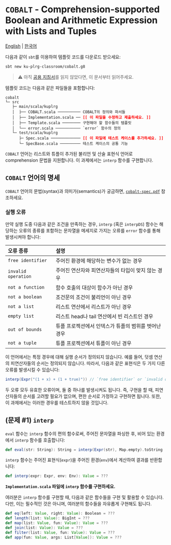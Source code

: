 # `COBALT` - Comprehension-supported Boolean and Arithmetic Expression with Lists and Tuples

[English](./README.md) | [한국어](./README.ko.md)

다음과 같이 `sbt`를 이용하여 템플릿 코드를 다운로드 받으세요:
```bash
sbt new ku-plrg-classroom/cobalt.g8
```

> :warning: 아직 [공용 지침서](https://github.com/ku-plrg-classroom/docs/blob/main/README.ko.md)를 읽지 않았다면, 이 문서부터 읽어주세요.

템플릿 코드는 다음과 같은 파일들을 포함합니다:
<pre><code>cobalt
└─ src
   ├─ main/scala/kuplrg
   │  ├── COBALT.scala ────────── COBALT의 정의와 파서들
   │  ├── Implementation.scala ── <b style='color:red;'>[[ 이 파일을 수정하고 제출하세요. ]]</b>
   │  ├── Template.scala ──────── 구현해야 할 함수들의 템플릿
   │  └── error.scala ─────────── `error` 함수의 정의
   └─ test/scala/kuplrg
      ├─ Spec.scala ───────────── <b style='color:red;'>[[ 이 파일에 테스트 케이스를 추가하세요. ]]</b>
      └─ SpecBase.scala ───────── 테스트 케이스의 공통 기능</code></pre>

`COBALT` 언어는 리스트와 튜플이 추가된 불리언 및 산술 표현식 언어로 comprehension
문법을 지원합니다. 이 과제에서는 `interp` 함수를 구현합니다.

## `COBALT` 언어의 명세

`COBALT` 언어의 문법(syntax)과 의미가(semantics)가 궁금하면,
[`cobalt-spec.pdf`](./cobalt-spec.pdf) 참조하세요.


### 실행 오류

만약 실행 도중 다음과 같은 조건을 만족하는 경우, `interp` (혹은 `interpDS`)
함수는 해당하는 오류의 종류를 포함하는 문자열을 메세지로 가지는 오류를 `error`
함수를 통해 발생시켜야 합니다:

| 오류 종류 | 설명 |
|:---------|:-----|
| `free identifier` | 주어진 환경에 해당하는 변수가 없는 경우 |
| `invalid operation` | 주어진 연산자와 피연산자들의 타입이 맞지 않는 경우 |
| `not a function` | 함수 호출의 대상이 함수가 아닌 경우 |
| `not a boolean` | 조건문의 조건이 불리언이 아닌 경우 |
| `not a list` | 리스트 연산에서 리스트가 아닌 경우 |
| `empty list` | 리스트 head나 tail 연산에서 빈 리스트인 경우 |
| `out of bounds` | 튜플 프로젝션에서 인덱스가 튜플의 범위를 벗어난 경우 |
| `not a tuple` | 튜플 프로젝션에서 튜플이 아닌 경우 |

이 언어에서는 특정 경우에 대해 실행 순서가 정의되지 않습니다. 예를 들어, 덧셈
연산의 피연산자들의 순서는 정의되지 않습니다. 따라서, 다음과 같은 표현식은
두 가지 다른 오류를 발생시킬 수 있습니다:
```scala
interp(Expr("(1 + x) + (1 + true)")) // `free identifier` or `invalid operation`
```
두 오류 모두 유효한 오류이며, 둘 중 하나를 발생시켜도 됩니다. 즉, 구현을 할 때,
피연산자들의 순서를 고려할 필요가 없으며, 편한 순서로 가정하고 구현하면 됩니다.
또한, 이 과제에서는 이러한 경우를 테스트하지 않을 것입니다.


## (문제 #1) `interp`

`eval` 함수는 `interp` 함수의 편의 함수로써, 주어진 문자열을 파싱한 후, 비어
있는 환경에서 `interp` 함수를 호출합니다:
```scala
def eval(str: String): String = interp(Expr(str), Map.empty).toString
```

`interp` 함수는 주어진 표현식(`expr`)을 주어진 환경(`env`)에서 계산하여 결과를
반환합니다:
```scala
def interp(expr: Expr, env: Env): Value = ???
```
**`Implementation.scala` 파일에 `interp` 함수를 구현하세요.**

여러분은 `interp` 함수를 구현할 때, 다음과 같은 함수들을 구현 및 활용할 수
있습니다. 다만, 이는 필수적인 것은 아니며, 여러분의 함수들을 자유롭게 구현해도
됩니다.
```scala
def eq(left: Value, right: Value): Boolean = ???
def length(list: Value): BigInt = ???
def map(list: Value, fun: Value): Value = ???
def join(list: Value): Value = ???
def filter(list: Value, fun: Value): Value = ???
def app(fun: Value, args: List[Value]): Value = ???
```
